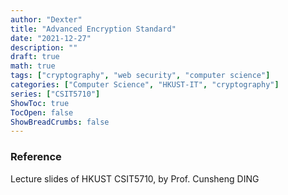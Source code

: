 ```yaml
---
author: "Dexter"
title: "Advanced Encryption Standard"
date: "2021-12-27"
description: ""
draft: true
math: true
tags: ["cryptography", "web security", "computer science"]
categories: ["Computer Science", "HKUST-IT", "cryptography"]
series: ["CSIT5710"]
ShowToc: true
TocOpen: false
ShowBreadCrumbs: false
---
```




### Reference

Lecture slides of HKUST CSIT5710, by Prof. Cunsheng DING
